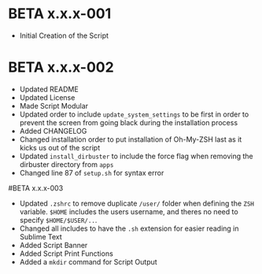 # BETA x.x.x-001

- Initial Creation of the Script

# BETA x.x.x-002

- Updated README
- Updated License
- Made Script Modular
- Updated order to include `update_system_settings` to be first in order to prevent the screen from going black during the installation process
- Added CHANGELOG
- Changed installation order to put installation of Oh-My-ZSH last as it kicks us out of the script
- Updated `install_dirbuster` to include the force flag when removing the dirbuster directory from `apps`
- Changed line 87 of `setup.sh` for syntax error

#BETA x.x.x-003

- Updated `.zshrc` to remove duplicate `/user/` folder when defining the `ZSH` variable. `$HOME` includes the users username, and theres no need to specify `$HOME/$USER/..`.
- Changed all includes to have the `.sh` extension for easier reading in Sublime Text
- Added Script Banner
- Added Script Print Functions
- Added a `mkdir` command for Script Output